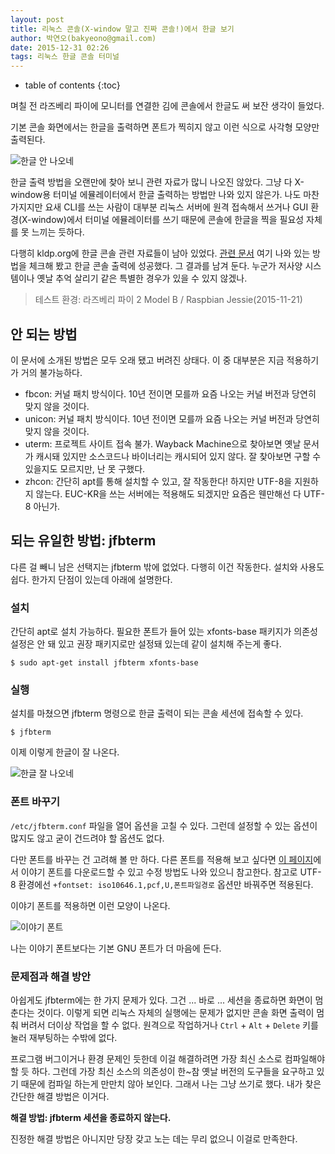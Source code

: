 ```yaml
---
layout: post
title: 리눅스 콘솔(X-window 말고 진짜 콘솔!)에서 한글 보기
author: 박연오(bakyeono@gmail.com)
date: 2015-12-31 02:26
tags: 리눅스 한글 콘솔 터미널
---
```

* table of contents
{:toc}

며칠 전 라즈베리 파이에 모니터를 연결한 김에 콘솔에서 한글도 써 보잔 생각이 들었다.

기본 콘솔 화면에서는 한글을 출력하면 폰트가 찍히지 않고 이런 식으로 사각형 모양만 출력된다.

![한글 안 나오네](http://bakyeono.net/img/linux-hangul-console-1.jpg)

한글 출력 방법을 오랜만에 찾아 보니 관련 자료가 많니 나오진 않았다. 그냥 다 X-window용 터미널 에뮬레이터에서 한글 출력하는 방법만 나와 있지 않은가. 나도 마찬가지지만 요새 CLI를 쓰는 사람이 대부분 리눅스 서버에 원격 접속해서 쓰거나 GUI 환경(X-window)에서 터미널 에뮬레이터를 쓰기 때문에 콘솔에 한글을 찍을 필요성 자체를 못 느끼는 듯하다.

다행히 kldp.org에 한글 콘솔 관련 자료들이 남아 있었다. [관련 문서](https://wiki.kldp.org/wiki.php/HangulConsole) 여기 나와 있는 방법을 체크해 봤고 한글 콘솔 출력에 성공했다. 그 결과를 남겨 둔다. 누군가 저사양 시스템이나 옛날 추억 살리기 같은 특별한 경우가 있을 수 있지 않겠나.

> 테스트 환경: 라즈베리 파이 2 Model B / Raspbian Jessie(2015-11-21)

## 안 되는 방법

이 문서에 소개된 방법은 모두 오래 됐고 버려진 상태다. 이 중 대부분은 지금 적용하기가 거의 불가능하다.

* fbcon: 커널 패치 방식이다. 10년 전이면 모를까 요즘 나오는 커널 버전과 당연히 맞지 않을 것이다.
* unicon: 커널 패치 방식이다. 10년 전이면 모를까 요즘 나오는 커널 버전과 당연히 맞지 않을 것이다.
* uterm: 프로젝트 사이트 접속 불가. Wayback Machine으로 찾아보면 옛날 문서가 캐시돼 있지만 소스코드나 바이너리는 캐시되어 있지 않다. 잘 찾아보면 구할 수 있을지도 모르지만, 난 못 구했다.
* zhcon: 간단히 apt를 통해 설치할 수 있고, 잘 작동한다! 하지만 UTF-8을 지원하지 않는다. EUC-KR을 쓰는 서버에는 적용해도 되겠지만 요즘은 웬만해선 다 UTF-8 아닌가.

## 되는 유일한 방법: jfbterm

다른 걸 빼니 남은 선택지는 jfbterm 밖에 없었다. 다행히 이건 작동한다. 설치와 사용도 쉽다. 한가지 단점이 있는데 아래에 설명한다.

### 설치

간단히 apt로 설치 가능하다. 필요한 폰트가 들어 있는 xfonts-base 패키지가 의존성 설정은 안 돼 있고 권장 패키지로만 설정돼 있는데 같이 설치해 주는게 좋다.

    $ sudo apt-get install jfbterm xfonts-base

### 실행

설치를 마쳤으면 jfbterm 명령으로 한글 출력이 되는 콘솔 세션에 접속할 수 있다.

    $ jfbterm

이제 이렇게 한글이 잘 나온다.

![한글 잘 나오네](http://bakyeono.net/img/linux-hangul-console-2.jpg)

### 폰트 바꾸기

`/etc/jfbterm.conf` 파일을 열어 옵션을 고칠 수 있다. 그런데 설정할 수 있는 옵션이 많지도 않고 굳이 건드려야 할 옵션도 없다.

다만 폰트를 바꾸는 건 고려해 볼 만 하다. 다른 폰트를 적용해 보고 싶다면 [이 페이지](http://kldp.net/projects/hangul-jfbterm/download/note/757)에서 이야기 폰트를 다운로드할 수 있고 수정 방법도 나와 있으니 참고한다. 참고로 UTF-8 환경에선 `+fontset: iso10646.1,pcf,U,폰트파일경로` 옵션만 바꿔주면 적용된다.

이야기 폰트를 적용하면 이런 모양이 나온다.

![이야기 폰트](http://bakyeono.net/img/linux-hangul-console-3.jpg)

나는 이야기 폰트보다는 기본 GNU 폰트가 더 마음에 든다.

### 문제점과 해결 방안

아쉽게도 jfbterm에는 한 가지 문제가 있다. 그건 ... 바로 ... 세션을 종료하면 화면이 멈춘다는 것이다. 이렇게 되면 리눅스 자체의 실행에는 문제가 없지만 콘솔 화면 출력이 멈춰 버려서 더이상 작업을 할 수 없다. 원격으로 작업하거나 `Ctrl` + `Alt` + `Delete` 키를 눌러 재부팅하는 수밖에 없다.

프로그램 버그이거나 환경 문제인 듯한데 이걸 해결하려면 가장 최신 소스로 컴파일해야 할 듯 하다. 그런데 가장 최신 소스의 의존성이 한~참 옛날 버전의 도구들을 요구하고 있기 때문에 컴파일 하는게 만만치 않아 보인다. 그래서 나는 그냥 쓰기로 했다. 내가 찾은 간단한 해결 방법은 이거다.

**해결 방법: jfbterm 세션을 종료하지 않는다.**

진정한 해결 방법은 아니지만 당장 갖고 노는 데는 무리 없으니 이걸로 만족한다.

